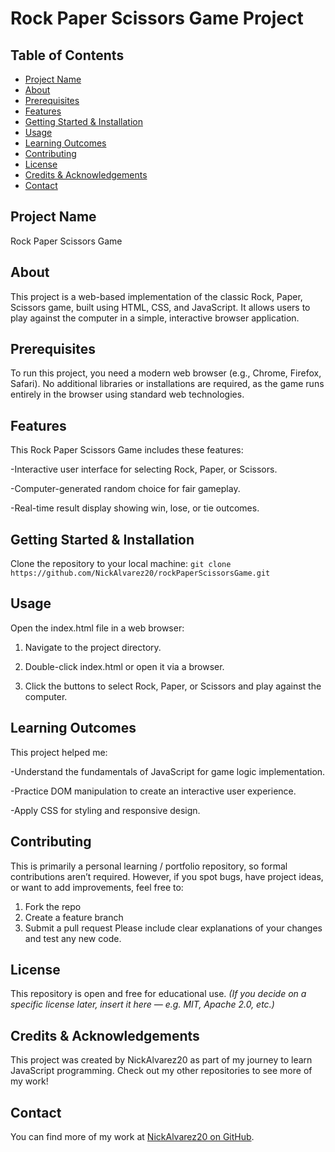 # Rock Paper Scissors Game Project
## Table of Contents
- [Project Name](#project-name)
- [About](#about)
- [Prerequisites](#prerequisites)
- [Features](#features)
- [Getting Started & Installation](#getting-started--installation)
- [Usage](#usage)
- [Learning Outcomes](#learning-outcomes)
- [Contributing](#contributing)
- [License](#license)
- [Credits & Acknowledgements](#credits--acknowledgements)
- [Contact](#contact)
## Project Name
Rock Paper Scissors Game
## About
This project is a web-based implementation of the classic Rock, Paper, Scissors game, built using HTML, CSS, and JavaScript. It allows users to play against the computer in a simple, interactive browser application.
## Prerequisites
To run this project, you need a modern web browser (e.g., Chrome, Firefox, Safari). No additional libraries or installations are required, as the game runs entirely in the browser using standard web technologies.
## Features
This Rock Paper Scissors Game includes these features:

-Interactive user interface for selecting Rock, Paper, or Scissors.

-Computer-generated random choice for fair gameplay.

-Real-time result display showing win, lose, or tie outcomes.

## Getting Started & Installation
Clone the repository to your local machine:
`git clone https://github.com/NickAlvarez20/rockPaperScissorsGame.git`

## Usage
Open the index.html file in a web browser:

1. Navigate to the project directory.

2. Double-click index.html or open it via a browser.

3. Click the buttons to select Rock, Paper, or Scissors and play against the computer.
## Learning Outcomes
This project helped me:

-Understand the fundamentals of JavaScript for game logic implementation.

-Practice DOM manipulation to create an interactive user experience.

-Apply CSS for styling and responsive design.

## Contributing
This is primarily a personal learning / portfolio repository, so formal contributions aren’t required. However, if you spot bugs, have project ideas, or want to add improvements, feel free to:
1. Fork the repo
2. Create a feature branch
3. Submit a pull request Please include clear explanations of your changes and test any new code.
## License
This repository is open and free for educational use.
*(If you decide on a specific license later, insert it here — e.g. MIT, Apache 2.0, etc.)*
## Credits & Acknowledgements
This project was created by NickAlvarez20 as part of my journey to learn JavaScript programming. Check out my other repositories to see more of my work!
## Contact
You can find more of my work at [NickAlvarez20 on GitHub](https://github.com/NickAlvarez20).
